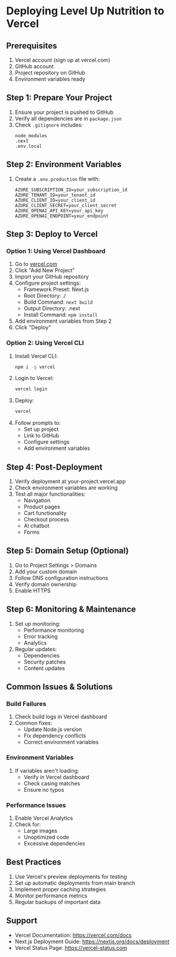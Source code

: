 # Deploying Level Up Nutrition to Vercel

## Prerequisites
1. Vercel account (sign up at vercel.com)
2. GitHub account
3. Project repository on GitHub
4. Environment variables ready

## Step 1: Prepare Your Project
1. Ensure your project is pushed to GitHub
2. Verify all dependencies are in `package.json`
3. Check `.gitignore` includes:
   ```
   node_modules
   .next
   .env.local
   ```

## Step 2: Environment Variables
1. Create a `.env.production` file with:
   ```
   AZURE_SUBSCRIPTION_ID=your_subscription_id
   AZURE_TENANT_ID=your_tenant_id
   AZURE_CLIENT_ID=your_client_id
   AZURE_CLIENT_SECRET=your_client_secret
   AZURE_OPENAI_API_KEY=your_api_key
   AZURE_OPENAI_ENDPOINT=your_endpoint
   ```

## Step 3: Deploy to Vercel

### Option 1: Using Vercel Dashboard
1. Go to [vercel.com](https://vercel.com)
2. Click "Add New Project"
3. Import your GitHub repository
4. Configure project settings:
   - Framework Preset: Next.js
   - Root Directory: ./
   - Build Command: `next build`
   - Output Directory: .next
   - Install Command: `npm install`
5. Add environment variables from Step 2
6. Click "Deploy"

### Option 2: Using Vercel CLI
1. Install Vercel CLI:
   ```bash
   npm i -g vercel
   ```
2. Login to Vercel:
   ```bash
   vercel login
   ```
3. Deploy:
   ```bash
   vercel
   ```
4. Follow prompts to:
   - Set up project
   - Link to GitHub
   - Configure settings
   - Add environment variables

## Step 4: Post-Deployment
1. Verify deployment at your-project.vercel.app
2. Check environment variables are working
3. Test all major functionalities:
   - Navigation
   - Product pages
   - Cart functionality
   - Checkout process
   - AI chatbot
   - Forms

## Step 5: Domain Setup (Optional)
1. Go to Project Settings > Domains
2. Add your custom domain
3. Follow DNS configuration instructions
4. Verify domain ownership
5. Enable HTTPS

## Step 6: Monitoring & Maintenance
1. Set up monitoring:
   - Performance monitoring
   - Error tracking
   - Analytics
2. Regular updates:
   - Dependencies
   - Security patches
   - Content updates

## Common Issues & Solutions

### Build Failures
1. Check build logs in Vercel dashboard
2. Common fixes:
   - Update Node.js version
   - Fix dependency conflicts
   - Correct environment variables

### Environment Variables
1. If variables aren't loading:
   - Verify in Vercel dashboard
   - Check casing matches
   - Ensure no typos

### Performance Issues
1. Enable Vercel Analytics
2. Check for:
   - Large images
   - Unoptimized code
   - Excessive dependencies

## Best Practices
1. Use Vercel's preview deployments for testing
2. Set up automatic deployments from main branch
3. Implement proper caching strategies
4. Monitor performance metrics
5. Regular backups of important data

## Support
- Vercel Documentation: https://vercel.com/docs
- Next.js Deployment Guide: https://nextjs.org/docs/deployment
- Vercel Status Page: https://vercel-status.com 